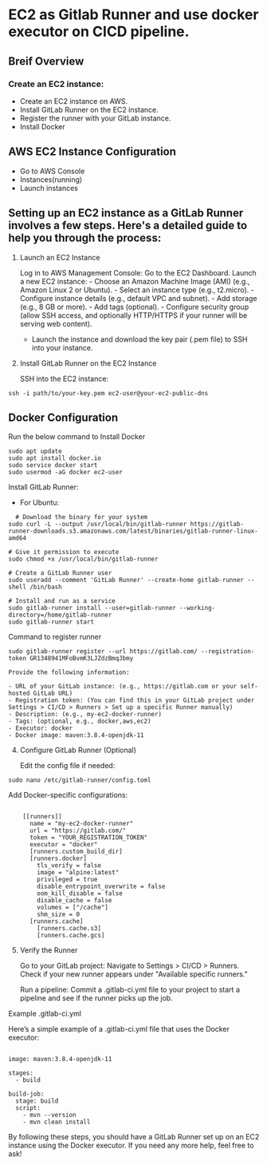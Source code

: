 # EC2 as Gitlab Runner and use docker executor on CICD pipeline.

## Breif Overview 

### Create an EC2 instance:
   -  Create an EC2 instance on AWS.
   -  Install GitLab Runner on the EC2 instance.
   -  Register the runner with your GitLab instance.
   -  Install Docker
   
## AWS EC2 Instance Configuration

- Go to AWS Console
- Instances(running)
- Launch instances


## Setting up an EC2 instance as a GitLab Runner involves a few steps. Here's a detailed guide to help you through the process:
1. Launch an EC2 Instance

    Log in to AWS Management Console:
        Go to the EC2 Dashboard.
    Launch a new EC2 instance:
        - Choose an Amazon Machine Image (AMI) (e.g., Amazon Linux 2 or Ubuntu).
        - Select an instance type (e.g., t2.micro).
        - Configure instance details (e.g., default VPC and subnet).
        - Add storage (e.g., 8 GB or more).
        - Add tags (optional).
        - Configure security group (allow SSH access, and optionally HTTP/HTTPS if your runner will be serving web content).
     - Launch the instance and download the key pair (.pem file) to SSH into your instance.

2. Install GitLab Runner on the EC2 Instance

    SSH into the EC2 instance:

```
ssh -i path/to/your-key.pem ec2-user@your-ec2-public-dns
```
## Docker Configuration

Run the below command to Install Docker

```
sudo apt update
sudo apt install docker.io
sudo service docker start
sudo usermod -aG docker ec2-user

```
Install GitLab Runner:
- For Ubuntu:

```
  # Download the binary for your system
sudo curl -L --output /usr/local/bin/gitlab-runner https://gitlab-runner-downloads.s3.amazonaws.com/latest/binaries/gitlab-runner-linux-amd64

# Give it permission to execute
sudo chmod +x /usr/local/bin/gitlab-runner

# Create a GitLab Runner user
sudo useradd --comment 'GitLab Runner' --create-home gitlab-runner --shell /bin/bash

# Install and run as a service
sudo gitlab-runner install --user=gitlab-runner --working-directory=/home/gitlab-runner
sudo gitlab-runner start
```
Command to register runner
```
sudo gitlab-runner register --url https://gitlab.com/ --registration-token GR1348941MFoBvmK3LJZdzBmqJbmy
```
    Provide the following information:

    - URL of your GitLab instance: (e.g., https://gitlab.com or your self-hosted GitLab URL)
    - Registration token: (You can find this in your GitLab project under Settings > CI/CD > Runners > Set up a specific Runner manually)
    - Description: (e.g., my-ec2-docker-runner)
    - Tags: (optional, e.g., docker,aws,ec2)
    - Executor: docker
    - Docker image: maven:3.8.4-openjdk-11

4. Configure GitLab Runner (Optional)

    Edit the config file if needed:

```
sudo nano /etc/gitlab-runner/config.toml
```
Add Docker-specific configurations:

```

    [[runners]]
      name = "my-ec2-docker-runner"
      url = "https://gitlab.com/"
      token = "YOUR_REGISTRATION_TOKEN"
      executor = "docker"
      [runners.custom_build_dir]
      [runners.docker]
        tls_verify = false
        image = "alpine:latest"
        privileged = true
        disable_entrypoint_overwrite = false
        oom_kill_disable = false
        disable_cache = false
        volumes = ["/cache"]
        shm_size = 0
      [runners.cache]
        [runners.cache.s3]
        [runners.cache.gcs]
```
5. Verify the Runner

    Go to your GitLab project:
        Navigate to Settings > CI/CD > Runners.
        Check if your new runner appears under "Available specific runners."

    Run a pipeline:
        Commit a .gitlab-ci.yml file to your project to start a pipeline and see if the runner picks up the job.

Example .gitlab-ci.yml

Here’s a simple example of a .gitlab-ci.yml file that uses the Docker executor:

```

image: maven:3.8.4-openjdk-11

stages:
  - build

build-job:
  stage: build
  script:
    - mvn --version
    - mvn clean install

```
By following these steps, you should have a GitLab Runner set up on an EC2 instance using the Docker executor. If you need any more help, feel free to ask!




